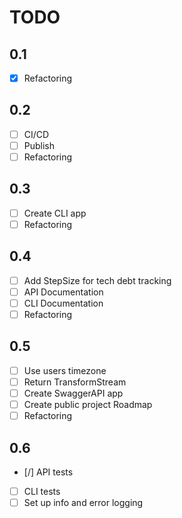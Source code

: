 # TODO

## 0.1
- [x] Refactoring

## 0.2
- [ ] CI/CD
- [ ] Publish
- [ ] Refactoring

## 0.3
- [ ] Create CLI app
- [ ] Refactoring

## 0.4
- [ ] Add StepSize for tech debt tracking
- [ ] API Documentation
- [ ] CLI Documentation
- [ ] Refactoring

## 0.5
- [ ] Use users timezone
- [ ] Return TransformStream
- [ ] Create SwaggerAPI app
- [ ] Create public project Roadmap
- [ ] Refactoring

## 0.6
- [/] API tests
- [ ] CLI tests
- [ ] Set up info and error logging
